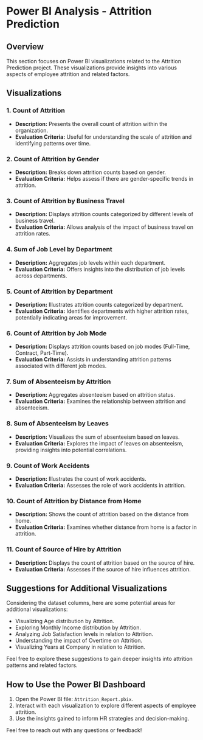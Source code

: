 # Power BI Analysis - Attrition Prediction

## Overview

This section focuses on Power BI visualizations related to the Attrition Prediction project. These visualizations provide insights into various aspects of employee attrition and related factors.

## Visualizations

### 1. Count of Attrition

- **Description:** Presents the overall count of attrition within the organization.
- **Evaluation Criteria:** Useful for understanding the scale of attrition and identifying patterns over time.

### 2. Count of Attrition by Gender

- **Description:** Breaks down attrition counts based on gender.
- **Evaluation Criteria:** Helps assess if there are gender-specific trends in attrition.

### 3. Count of Attrition by Business Travel

- **Description:** Displays attrition counts categorized by different levels of business travel.
- **Evaluation Criteria:** Allows analysis of the impact of business travel on attrition rates.

### 4. Sum of Job Level by Department

- **Description:** Aggregates job levels within each department.
- **Evaluation Criteria:** Offers insights into the distribution of job levels across departments.

### 5. Count of Attrition by Department

- **Description:** Illustrates attrition counts categorized by department.
- **Evaluation Criteria:** Identifies departments with higher attrition rates, potentially indicating areas for improvement.

### 6. Count of Attrition by Job Mode

- **Description:** Displays attrition counts based on job modes (Full-Time, Contract, Part-Time).
- **Evaluation Criteria:** Assists in understanding attrition patterns associated with different job modes.

### 7. Sum of Absenteeism by Attrition

- **Description:** Aggregates absenteeism based on attrition status.
- **Evaluation Criteria:** Examines the relationship between attrition and absenteeism.

### 8. Sum of Absenteeism by Leaves

- **Description:** Visualizes the sum of absenteeism based on leaves.
- **Evaluation Criteria:** Explores the impact of leaves on absenteeism, providing insights into potential correlations.

### 9. Count of Work Accidents

- **Description:** Illustrates the count of work accidents.
- **Evaluation Criteria:** Assesses the role of work accidents in attrition.

### 10. Count of Attrition by Distance from Home

- **Description:** Shows the count of attrition based on the distance from home.
- **Evaluation Criteria:** Examines whether distance from home is a factor in attrition.

### 11. Count of Source of Hire by Attrition

- **Description:** Displays the count of attrition based on the source of hire.
- **Evaluation Criteria:** Assesses if the source of hire influences attrition.

## Suggestions for Additional Visualizations

Considering the dataset columns, here are some potential areas for additional visualizations:

- Visualizing Age distribution by Attrition.
- Exploring Monthly Income distribution by Attrition.
- Analyzing Job Satisfaction levels in relation to Attrition.
- Understanding the impact of Overtime on Attrition.
- Visualizing Years at Company in relation to Attrition.

Feel free to explore these suggestions to gain deeper insights into attrition patterns and related factors.

## How to Use the Power BI Dashboard

1. Open the Power BI file: `Attrition_Report.pbix`.
2. Interact with each visualization to explore different aspects of employee attrition.
3. Use the insights gained to inform HR strategies and decision-making.

Feel free to reach out with any questions or feedback!

